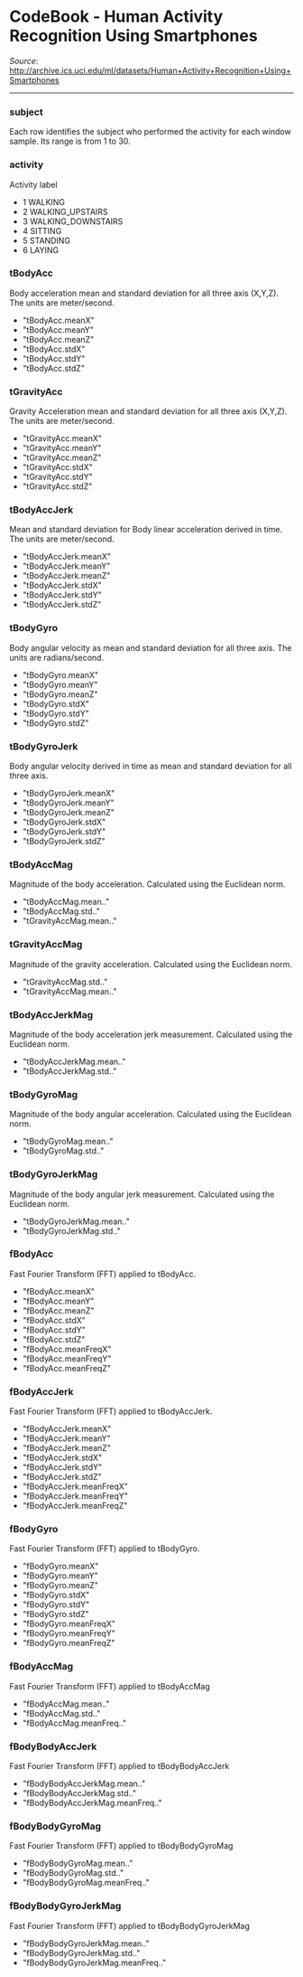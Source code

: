 # CodeBook - Human Activity Recognition Using Smartphones

*Source*: http://archive.ics.uci.edu/ml/datasets/Human+Activity+Recognition+Using+Smartphones

---

### subject
Each row identifies the subject who performed the activity for each window sample. 
Its range is from 1 to 30.

### activity

Activity label

 * 1 WALKING
 * 2 WALKING_UPSTAIRS
 * 3 WALKING_DOWNSTAIRS
 * 4 SITTING
 * 5 STANDING
 * 6 LAYING

### tBodyAcc

Body acceleration mean and standard deviation for all three axis (X,Y,Z).
The units are meter/second. 
 
* "tBodyAcc.meanX" 
* "tBodyAcc.meanY" 
* "tBodyAcc.meanZ"
* "tBodyAcc.stdX" 
* "tBodyAcc.stdY" 
* "tBodyAcc.stdZ" 

### tGravityAcc

Gravity Acceleration mean and standard deviation for all three axis (X,Y,Z).
The units are meter/second. 

* "tGravityAcc.meanX" 
* "tGravityAcc.meanY" 
* "tGravityAcc.meanZ" 
* "tGravityAcc.stdX" 
* "tGravityAcc.stdY" 
* "tGravityAcc.stdZ" 

### tBodyAccJerk

Mean and standard deviation for Body linear acceleration derived in time.
The units are meter/second. 

* "tBodyAccJerk.meanX" 
* "tBodyAccJerk.meanY" 
* "tBodyAccJerk.meanZ" 
* "tBodyAccJerk.stdX" 
* "tBodyAccJerk.stdY" 
* "tBodyAccJerk.stdZ" 

### tBodyGyro

Body angular velocity as mean and standard deviation for all three axis.
The units are radians/second. 

* "tBodyGyro.meanX" 
* "tBodyGyro.meanY" 
* "tBodyGyro.meanZ" 
* "tBodyGyro.stdX" 
* "tBodyGyro.stdY" 
* "tBodyGyro.stdZ" 

### tBodyGyroJerk

Body angular velocity derived in time as mean and standard deviation for all three axis.

* "tBodyGyroJerk.meanX" 
* "tBodyGyroJerk.meanY" 
* "tBodyGyroJerk.meanZ" 
* "tBodyGyroJerk.stdX" 
* "tBodyGyroJerk.stdY" 
* "tBodyGyroJerk.stdZ" 

### tBodyAccMag

Magnitude of the body acceleration. Calculated using the Euclidean norm.

* "tBodyAccMag.mean.." 
* "tBodyAccMag.std.." 
* "tGravityAccMag.mean.." 

### tGravityAccMag

Magnitude of the gravity acceleration. Calculated using the Euclidean norm.

* "tGravityAccMag.std.."
* "tGravityAccMag.mean.."

### tBodyAccJerkMag

Magnitude of the body acceleration jerk measurement. Calculated using the Euclidean norm.

* "tBodyAccJerkMag.mean.." 
* "tBodyAccJerkMag.std.." 

### tBodyGyroMag

Magnitude of the body angular acceleration. Calculated using the Euclidean norm.

* "tBodyGyroMag.mean.." 
* "tBodyGyroMag.std.." 

### tBodyGyroJerkMag

Magnitude of the body angular jerk measurement. Calculated using the Euclidean norm.

* "tBodyGyroJerkMag.mean.." 
* "tBodyGyroJerkMag.std.." 

### fBodyAcc

Fast Fourier Transform (FFT) applied to tBodyAcc.

* "fBodyAcc.meanX" 
* "fBodyAcc.meanY" 
* "fBodyAcc.meanZ" 
* "fBodyAcc.stdX" 
* "fBodyAcc.stdY" 
* "fBodyAcc.stdZ" 
* "fBodyAcc.meanFreqX" 
* "fBodyAcc.meanFreqY" 
* "fBodyAcc.meanFreqZ" 

### fBodyAccJerk

Fast Fourier Transform (FFT) applied to tBodyAccJerk.

* "fBodyAccJerk.meanX" 
* "fBodyAccJerk.meanY" 
* "fBodyAccJerk.meanZ" 
* "fBodyAccJerk.stdX" 
* "fBodyAccJerk.stdY" 
* "fBodyAccJerk.stdZ" 
* "fBodyAccJerk.meanFreqX" 
* "fBodyAccJerk.meanFreqY" 
* "fBodyAccJerk.meanFreqZ" 

### fBodyGyro

Fast Fourier Transform (FFT) applied to tBodyGyro.

* "fBodyGyro.meanX" 
* "fBodyGyro.meanY" 
* "fBodyGyro.meanZ" 
* "fBodyGyro.stdX" 
* "fBodyGyro.stdY" 
* "fBodyGyro.stdZ" 
* "fBodyGyro.meanFreqX" 
* "fBodyGyro.meanFreqY" 
* "fBodyGyro.meanFreqZ" 

### fBodyAccMag

Fast Fourier Transform (FFT) applied to tBodyAccMag

* "fBodyAccMag.mean.." 
* "fBodyAccMag.std.." 
* "fBodyAccMag.meanFreq.." 

### fBodyBodyAccJerk

Fast Fourier Transform (FFT) applied to tBodyBodyAccJerk

* "fBodyBodyAccJerkMag.mean.." 
* "fBodyBodyAccJerkMag.std.." 
* "fBodyBodyAccJerkMag.meanFreq.." 

### fBodyBodyGyroMag

Fast Fourier Transform (FFT) applied to tBodyBodyGyroMag

* "fBodyBodyGyroMag.mean.." 
* "fBodyBodyGyroMag.std.." 
* "fBodyBodyGyroMag.meanFreq.." 

### fBodyBodyGyroJerkMag

Fast Fourier Transform (FFT) applied to tBodyBodyGyroJerkMag

* "fBodyBodyGyroJerkMag.mean.." 
* "fBodyBodyGyroJerkMag.std.." 
* "fBodyBodyGyroJerkMag.meanFreq.."


